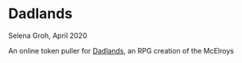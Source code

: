 # Dadlands
Selena Groh, April 2020

An online token puller for [Dadlands](https://www.themcelroy.family/2019/11/28/20984185/the-adventure-zone-dadlands), an RPG creation of the McElroys
